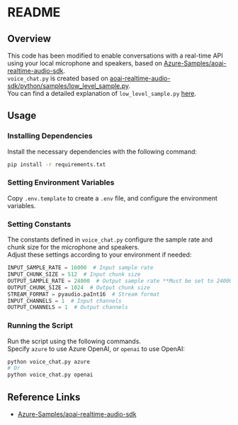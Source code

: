 # README

## Overview
This code has been modified to enable conversations with a real-time API using your local microphone and speakers, based on [Azure-Samples/aoai-realtime-audio-sdk](https://github.com/Azure-Samples/aoai-realtime-audio-sdk/tree/main/python).  
`voice_chat.py` is created based on [aoai-realtime-audio-sdk/python/samples/low_level_sample.py](https://github.com/Azure-Samples/aoai-realtime-audio-sdk/blob/main/python/samples/low_level_sample.py).  
You can find a detailed explanation of `low_level_sample.py` [here](https://m-sea-bass.blogspot.com/2024/10/welcome-file.html).

## Usage
### Installing Dependencies
Install the necessary dependencies with the following command:
```bash
pip install -r requirements.txt
```

### Setting Environment Variables
Copy `.env.template` to create a `.env` file, and configure the environment variables.

### Setting Constants
The constants defined in `voice_chat.py` configure the sample rate and chunk size for the microphone and speakers.  
Adjust these settings according to your environment if needed:
```python
INPUT_SAMPLE_RATE = 16000  # Input sample rate
INPUT_CHUNK_SIZE = 512  # Input chunk size
OUTPUT_SAMPLE_RATE = 24000  # Output sample rate **Must be set to 24000**
OUTPUT_CHUNK_SIZE = 1024  # Output chunk size
STREAM_FORMAT = pyaudio.paInt16  # Stream format
INPUT_CHANNELS = 1  # Input channels
OUTPUT_CHANNELS = 1  # Output channels
```

### Running the Script
Run the script using the following commands.  
Specify `azure` to use Azure OpenAI, or `openai` to use OpenAI:
```bash
python voice_chat.py azure
# Or 
python voice_chat.py openai
```

## Reference Links
- [Azure-Samples/aoai-realtime-audio-sdk](https://github.com/Azure-Samples/aoai-realtime-audio-sdk/tree/main/python)
